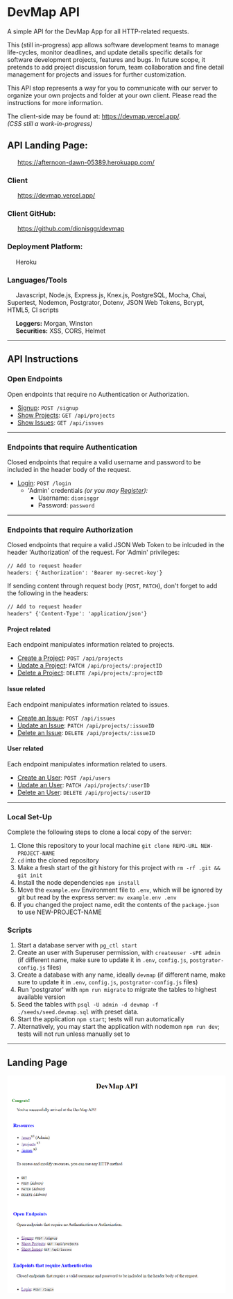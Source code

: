 # DevMap API
A simple API for the DevMap App for all HTTP-related requests.

This (still in-progress) app allows software development teams to manage life-cycles, monitor deadlines, and update details specific details for software development projects, features and bugs. In future scope, it pretends to add project discussion forum, team collaboration and fine detail management for projects and issues for further customization.

This API stop represents a way for you to communicate with our server to organize your own projects and folder at your own client. Please read the instructions for more information.

The client-side may be found at: https://devmap.vercel.app/. \
*(CSS still a work-in-progress)*

## API Landing Page:
&nbsp;&nbsp;&nbsp;&nbsp;&nbsp; https://afternoon-dawn-05389.herokuapp.com/
### Client
&nbsp;&nbsp;&nbsp;&nbsp;&nbsp; https://devmap.vercel.app/

### Client GitHub:
&nbsp;&nbsp;&nbsp;&nbsp;&nbsp; https://github.com/dionisggr/devmap

### Deployment Platform:
&nbsp;&nbsp;&nbsp;&nbsp;&nbsp;Heroku

### Languages/Tools
&nbsp;&nbsp;&nbsp;&nbsp;&nbsp;Javascript, Node.js, Express.js, Knex.js, PostgreSQL, Mocha, Chai, Supertest, Nodemon, Postgrator, Dotenv, JSON Web Tokens, Bcrypt, HTML5, CI scripts

&nbsp;&nbsp;&nbsp;&nbsp;&nbsp;**Loggers:** Morgan, Winston \
&nbsp;&nbsp;&nbsp;&nbsp;&nbsp;**Securities:** XSS, CORS, Helmet

---

## API Instructions

### Open Endpoints
Open endpoints that require no Authentication or Authorization.
- [Signup](https://github.com/dionisggr/devmap-api/wiki/Access-Permission): `POST /signup`
- [Show Projects](https://github.com/dionisggr/devmap-api/wiki/Projects): `GET /api/projects`
- [Show Issues](https://github.com/dionisggr/devmap-api/wiki/Issues): `GET /api/issues`

---
### Endpoints that require Authentication
Closed endpoints that require a valid username and password to be included in the header body of the request.
- [Login](https://github.com/dionisggr/devmap-api/wiki/Access-Permission): `POST /login`
  - 'Admin' credentials *(or you may [Register](https://devmap.vercel.app/signup)):*
    - Username: `dionisggr`
    - Password: `password`

---
### Endpoints that require Authorization
Closed endpoints that require a valid JSON Web Token to be inlcuded in the header 'Authorization' of the request. For 'Admin' privileges:
```
// Add to request header
headers: {'Authorization': 'Bearer my-secret-key'}
```
If sending content through request body (`POST`, `PATCH`), don't forget to add the following in the headers:
```
// Add to request header
headers" {'Content-Type': 'application/json'}
```

#### Project related

Each endpoint manipulates information related to projects.
- [Create a Project](https://github.com/dionisggr/devmap-api/wiki/Projects): `POST /api/projects`
- [Update a Project](https://github.com/dionisggr/devmap-api/wiki/Projects): `PATCH /api/projects/:projectID`
- [Delete a Project](https://github.com/dionisggr/devmap-api/wiki/Projects): `DELETE /api/projects/:projectID`

#### Issue related

Each endpoint manipulates information related to issues.
- [Create an Issue](https://github.com/dionisggr/devmap-api/wiki/Issues): `POST /api/issues`
- [Update an Issue](https://github.com/dionisggr/devmap-api/wiki/Issues): `PATCH /api/projects/:issueID`
- [Delete an Issue](https://github.com/dionisggr/devmap-api/wiki/Issues): `DELETE /api/projects/:issueID`

#### User related

Each endpoint manipulates information related to users.
- [Create an User](https://github.com/dionisggr/devmap-api/wiki/Users): `POST /api/users`
- [Update an User](https://github.com/dionisggr/devmap-api/wiki/Users): `PATCH /api/projects/:userID`
- [Delete an User](https://github.com/dionisggr/devmap-api/wiki/Users): `DELETE /api/projects/:userID`

---

### Local Set-Up
Complete the following steps to clone a local copy of the server:

1. Clone this repository to your local machine `git clone REPO-URL NEW-PROJECT-NAME`
2. `cd` into the cloned repository
3. Make a fresh start of the git history for this project with `rm -rf .git && git init`
4. Install the node dependencies `npm install`
5. Move the `example.env` Environment file to `.env`, which will be ignored by git but read by the express server: `mv example.env .env`
6. If you changed the project name, edit the contents of the `package.json` to use NEW-PROJECT-NAME

### Scripts
1. Start a database server with `pg_ctl start`
2. Create an user with Superuser permission, with `createuser -sPE admin` (if different name, make sure to update it in `.env`, `config.js`, `postgrator-config.js` files)
3. Create a database with any name, ideally `devmap` (if different name, make sure to update it in `.env`, `config.js`, `postgrator-config.js` files)
4. Run 'postgrator' with `npm run migrate` to migrate the tables to highest available version
5. Seed the tables with `psql -U admin -d devmap -f ./seeds/seed.devmap.sql` with preset data.
6. Start the application `npm start`; tests will run automatically
7. Alternatively, you may start the application with nodemon `npm run dev`; tests will not run unless manually set to

---

## Landing Page

![Landing Page](https://github.com/dionisggr/devmap-api/blob/main/public/img/landing.png)
